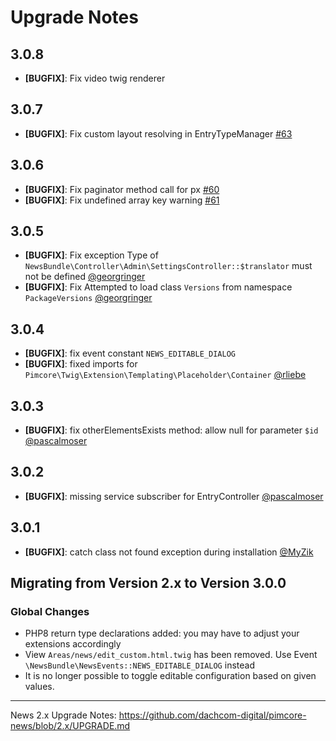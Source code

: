 # Upgrade Notes

## 3.0.8
- **[BUGFIX]**: Fix video twig renderer

## 3.0.7
- **[BUGFIX]**: Fix custom layout resolving in EntryTypeManager [#63](https://github.com/dachcom-digital/pimcore-news/issues/63)

## 3.0.6
- **[BUGFIX]**: Fix paginator method call for px [#60](https://github.com/dachcom-digital/pimcore-news/issues/60)
- **[BUGFIX]**: Fix undefined array key warning [#61](https://github.com/dachcom-digital/pimcore-news/issues/61)

## 3.0.5
- **[BUGFIX]**: Fix exception Type of `NewsBundle\Controller\Admin\SettingsController::$translator` must not be defined [@georgringer](https://github.com/dachcom-digital/pimcore-news/pull/57)
- **[BUGFIX]**: Fix Attempted to load class `Versions` from namespace `PackageVersions` [@georgringer](https://github.com/dachcom-digital/pimcore-news/pull/58)

## 3.0.4
- **[BUGFIX]**: fix event constant `NEWS_EDITABLE_DIALOG`
- **[BUGFIX]**: fixed imports for `Pimcore\Twig\Extension\Templating\Placeholder\Container` [@rliebe](https://github.com/dachcom-digital/pimcore-news/pull/55)

## 3.0.3
- **[BUGFIX]**: fix otherElementsExists method: allow null for parameter `$id` [@pascalmoser](https://github.com/dachcom-digital/pimcore-news/pull/53)

## 3.0.2
- **[BUGFIX]**: missing service subscriber for EntryController [@pascalmoser](https://github.com/dachcom-digital/pimcore-news/pull/52)

## 3.0.1
- **[BUGFIX]**: catch class not found exception during installation [@MyZik](https://github.com/dachcom-digital/pimcore-news/pull/50)

## Migrating from Version 2.x to Version 3.0.0

### Global Changes
- PHP8 return type declarations added: you may have to adjust your extensions accordingly
- View `Areas/news/edit_custom.html.twig` has been removed. Use Event `\NewsBundle\NewsEvents::NEWS_EDITABLE_DIALOG` instead
- It is no longer possible to toggle editable configuration based on given values. 
***

News 2.x Upgrade Notes: https://github.com/dachcom-digital/pimcore-news/blob/2.x/UPGRADE.md
